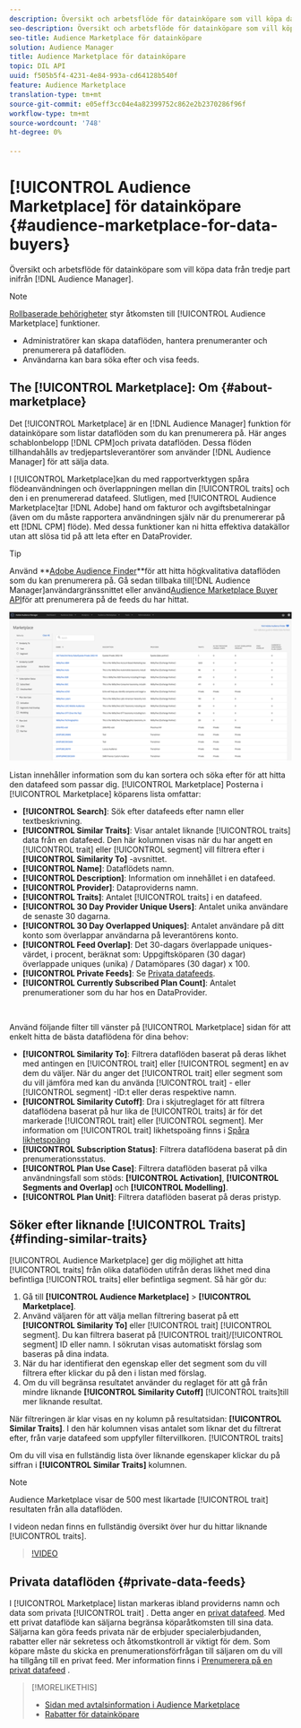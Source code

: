 ```yaml
---
description: Översikt och arbetsflöde för datainköpare som vill köpa data från tredje part inifrån Audience Manager
seo-description: Översikt och arbetsflöde för datainköpare som vill köpa data från tredje part inifrån Audience Manager
seo-title: Audience Marketplace för datainköpare
solution: Audience Manager
title: Audience Marketplace för datainköpare
topic: DIL API
uuid: f505b5f4-4231-4e84-993a-cd64128b540f
feature: Audience Marketplace
translation-type: tm+mt
source-git-commit: e05eff3cc04e4a82399752c862e2b2370286f96f
workflow-type: tm+mt
source-wordcount: '748'
ht-degree: 0%

---
```



# [!UICONTROL Audience Marketplace] för datainköpare {#audience-marketplace-for-data-buyers}

Översikt och arbetsflöde för datainköpare som vill köpa data från tredje part inifrån [!DNL Audience Manager].

>[!NOTE]
>[Rollbaserade behörigheter](../../../reporting/reports-dashboard.md) styr åtkomsten till [!UICONTROL Audience Marketplace] funktioner.
>
>* Administratörer kan skapa dataflöden, hantera prenumeranter och prenumerera på dataflöden.
>* Användarna kan bara söka efter och visa feeds.


## The [!UICONTROL Marketplace]: Om {#about-marketplace}

Det [!UICONTROL Marketplace] är en [!DNL Audience Manager] funktion för datainköpare som listar dataflöden som du kan prenumerera på. Här anges schablonbelopp [!DNL CPM]och privata dataflöden. Dessa flöden tillhandahålls av tredjepartsleverantörer som använder [!DNL Audience Manager] för att sälja data.

I [!UICONTROL Marketplace]kan du med rapportverktygen spåra flödeanvändningen och överlappningen mellan din [!UICONTROL traits] och den i en prenumererad datafeed. Slutligen, med [!UICONTROL Audience Marketplace]tar [!DNL Adobe] hand om fakturor och avgiftsbetalningar (även om du måste rapportera användningen själv när du prenumererar på ett [!DNL CPM] flöde). Med dessa funktioner kan ni hitta effektiva datakällor utan att slösa tid på att leta efter en DataProvider.

>[!TIP]
>
>Använd **[Adobe Audience Finder](https://www.adobe-audience-finder.com/)**för att hitta högkvalitativa dataflöden som du kan prenumerera på. Gå sedan tillbaka till[!DNL Audience Manager]användargränssnittet eller använd[Audience Marketplace Buyer API](https://bank.demdex.com/portal/swagger/index.html#/Audience_Marketplace_Buyer_API)för att prenumerera på de feeds du har hittat.

![customer-marketplace-overview](assets/buyer-marketplace-overview.png)

Listan innehåller information som du kan sortera och söka efter för att hitta den datafeed som passar dig. [!UICONTROL Marketplace] Posterna i [!UICONTROL Marketplace] köparens lista omfattar:

* **[!UICONTROL Search]**: Sök efter datafeeds efter namn eller textbeskrivning.
* **[!UICONTROL Similar Traits]**: Visar antalet liknande [!UICONTROL traits] data från en datafeed. Den här kolumnen visas när du har angett en [!UICONTROL trait] eller [!UICONTROL segment] vill filtrera efter i **[!UICONTROL Similarity To]** -avsnittet.
* **[!UICONTROL Name]**: Dataflödets namn.
* **[!UICONTROL Description]**: Information om innehållet i en datafeed.
* **[!UICONTROL Provider]**: Dataproviderns namn.
* **[!UICONTROL Traits]**: Antalet [!UICONTROL traits] i en datafeed.
* **[!UICONTROL 30 Day Provider Unique Users]**: Antalet unika användare de senaste 30 dagarna.
* **[!UICONTROL 30 Day Overlapped Uniques]**: Antalet användare på ditt konto som överlappar användarna på leverantörens konto.
* **[!UICONTROL Feed Overlap]**: Det 30-dagars överlappade uniques-värdet, i procent, beräknat som: Uppgiftsköparen (30 dagar) överlappade uniques (unika) / Datamöpares (30 dagar) x 100.
* **[!UICONTROL Private Feeds]**: Se [Privata datafeeds](../../../features/audience-marketplace/marketplace-private-feeds.md).
* **[!UICONTROL Currently Subscribed Plan Count]**: Antalet prenumerationer som du har hos en DataProvider.

 

Använd följande filter till vänster på [!UICONTROL Marketplace] sidan för att enkelt hitta de bästa dataflödena för dina behov:

* **[!UICONTROL Similarity To]**: Filtrera dataflöden baserat på deras likhet med antingen en [!UICONTROL trait] eller [!UICONTROL segment] en av dem du väljer. När du anger det [!UICONTROL trait] eller segment som du vill jämföra med kan du använda [!UICONTROL trait] - eller [!UICONTROL segment] -ID:t eller deras respektive namn.
* **[!UICONTROL Similarity Cutoff]**: Dra i skjutreglaget för att filtrera dataflödena baserat på hur lika de [!UICONTROL traits] är för det markerade [!UICONTROL trait] eller [!UICONTROL segment]. Mer information om [!UICONTROL trait] likhetspoäng finns i [Spåra likhetspoäng](../../segments/trait-recommendations.md#trait-similarity-score)
* **[!UICONTROL Subscription Status]**: Filtrera dataflödena baserat på din prenumerationsstatus.
* **[!UICONTROL Plan Use Case]**: Filtrera dataflöden baserat på vilka användningsfall som stöds: **[!UICONTROL Activation]**, **[!UICONTROL Segments and Overlap]** och **[!UICONTROL Modelling]**.
* **[!UICONTROL Plan Unit]**: Filtrera dataflöden baserat på deras pristyp.

## Söker efter liknande [!UICONTROL Traits] {#finding-similar-traits}

[!UICONTROL Audience Marketplace] ger dig möjlighet att hitta [!UICONTROL traits] från olika dataflöden utifrån deras likhet med dina befintliga [!UICONTROL traits] eller befintliga segment. Så här gör du:

1. Gå till **[!UICONTROL Audience Marketplace]** > **[!UICONTROL Marketplace]**.
2. Använd väljaren för att välja mellan filtrering baserat på ett **[!UICONTROL Similarity To]** eller [!UICONTROL trait] [!UICONTROL segment]. Du kan filtrera baserat på [!UICONTROL trait]/[!UICONTROL segment] ID eller namn. I sökrutan visas automatiskt förslag som baseras på dina indata.
3. När du har identifierat den egenskap eller det segment som du vill filtrera efter klickar du på den i listan med förslag.
4. Om du vill begränsa resultatet använder du reglaget för att gå från mindre liknande **[!UICONTROL Similarity Cutoff]** [!UICONTROL traits]till mer liknande resultat.

När filtreringen är klar visas en ny kolumn på resultatsidan: **[!UICONTROL Similar Traits]**. I den här kolumnen visas antalet som liknar det du filtrerat efter, från varje datafeed som uppfyller filtervillkoren. [!UICONTROL traits]

Om du vill visa en fullständig lista över liknande egenskaper klickar du på siffran i **[!UICONTROL Similar Traits]** kolumnen.

>[!NOTE]
>
> Audience Marketplace visar de 500 mest likartade [!UICONTROL trait] resultaten från alla dataflöden.

I videon nedan finns en fullständig översikt över hur du hittar liknande [!UICONTROL traits].

>[!VIDEO](https://video.tv.adobe.com/v/29370/)

## Privata dataflöden {#private-data-feeds}

I [!UICONTROL Marketplace] listan markeras ibland providerns namn och data som privata [!UICONTROL trait] . Detta anger en [privat datafeed](../../../features/audience-marketplace/marketplace-private-feeds.md). Med ett privat dataflöde kan säljarna begränsa köparåtkomsten till sina data. Säljarna kan göra feeds privata när de erbjuder specialerbjudanden, rabatter eller när sekretess och åtkomstkontroll är viktigt för dem. Som köpare måste du skicka en prenumerationsförfrågan till säljaren om du vill ha tillgång till en privat feed. Mer information finns i [Prenumerera på en privat datafeed](../../../features/audience-marketplace/marketplace-data-buyers/marketplace-manage-subscriptions.md#subscript-private-data-feed) .

>[!MORELIKETHIS]
>
>* [Sidan med avtalsinformation i Audience Marketplace](../../../features/audience-marketplace/marketplace-data-buyers/marketplace-manage-subscriptions.md#marketplace-buyer-details)
>* [Rabatter för datainköpare](../../../features/audience-marketplace/marketplace-data-buyers/marketplace-manage-subscriptions.md#buyer-discount)

